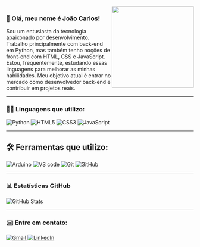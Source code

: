 <img src="https://tenor.com/view/dog-hacker-pupper-hacker-pupper-corgi-gif-17954808.gif" width="220px" align="right"/>

### 👋 Olá, meu nome é João Carlos!

<p align="left">Sou um entusiasta da tecnologia apaixonado por desenvolvimento. Trabalho principalmente com back-end em Python, mas também tenho noções de front-end com HTML, CSS e JavaScript. Estou, frequentemente, estudando essas linguagens para melhorar as minhas habilidades. Meu objetivo atual é entrar no mercado como desenvolvedor back-end e contribuir em projetos reais.
</p>

---

### 👨‍💻 Linguagens que utilizo:

<p align="left">
  <img src="https://img.shields.io/badge/Python-3776AB?style=for-the-badge&logo=python&logoColor=white" alt="Python"/>
  <img src="https://img.shields.io/badge/HTML5-E34F26?style=for-the-badge&logo=html5&logoColor=white" alt="HTML5"/>
  <img src="https://img.shields.io/badge/CSS3-1572B6?style=for-the-badge&logo=css3&logoColor=white" alt="CSS3"/>
  <img src="https://img.shields.io/badge/JavaScript-323330?style=for-the-badge&logo=javascript&logoColor=F7DF1E" alt="JavaScript"/>
</p>

---

## 🛠️ Ferramentas que utilizo:

<p align="left">
  <img src="https://img.shields.io/badge/Arduino-00979D?style=for-the-badge&logo=arduino&logoColor=white" alt="Arduino"/>
  <img src="https://img.shields.io/badge/VS%20Code-007acc?style=for-the-badge&logo=visual-studio-code&logoColor=white" alt="VS code"/>
  <img src="https://img.shields.io/badge/Git-F05032?style=for-the-badge&logo=git&logoColor=white" alt="Git"/>
  <img src="https://img.shields.io/badge/GitHub-181717?style=for-the-badge&logo=github&logoColor=white" alt="GitHub"/>
</p>

---

### 📊 Estatísticas GitHub

<p align="left">
  <img src="https://github-readme-stats.vercel.app/api?username=joao-c2104&theme=dark&show_icons=true" alt="GitHub Stats" />
</p>

---

### ✉️ Entre em contato:

<p align="left">
  <a href="mailto:joaocarlosv.2104@gmail.com" title="Gmail">
    <img src="https://img.shields.io/badge/Gmail-D14836?style=for-the-badge&logo=gmail&logoColor=white" alt="Gmail"/>
  </a>
  <a href="https://www.linkedin.com/in/joão-carlos-vasconcelos-de-gusmão-759996368/" title="LinkedIn">
    <img src="https://img.shields.io/badge/LinkedIn-0077B5?style=for-the-badge&logo=linkedin&logoColor=white" alt="LinkedIn"/>
  </a>
  
</p>
